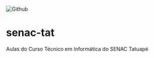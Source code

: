 ![Github](https://img.shields.io/github/license/gabrielm8594/senac-tat)
# senac-tat
Aulas do Curso Técnico em Informática do SENAC Tatuapé
